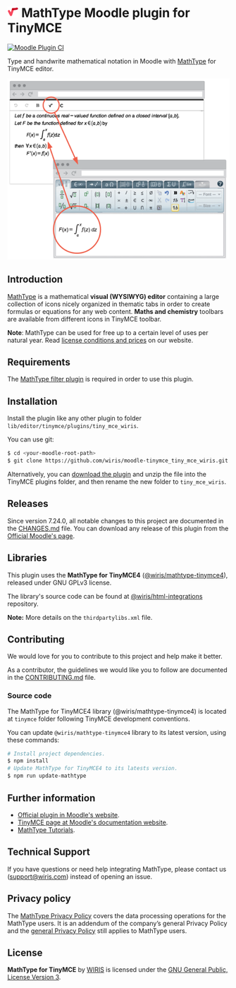 # ![MathType](./pix/logo-mathtype.png) MathType Moodle plugin for TinyMCE

[![Moodle Plugin CI](https://github.com/wiris/moodle-tinymce_tiny_mce_wiris/actions/workflows/moodle-ci.yml/badge.svg)](https://github.com/wiris/moodle-tinymce_tiny_mce_wiris/actions/workflows/moodle-ci.yml)

Type and handwrite mathematical notation in Moodle with [MathType](https://www.wiris.com/en/mathtype/) for TinyMCE editor.

![Wiris mathtype plugin example](pix/snapshot.png)

## Introduction

[MathType](https://www.wiris.com/en/mathtype/) is a mathematical **visual (WYSIWYG) editor** containing a large collection of icons nicely organized in thematic tabs in order to create formulas or equations for any web content. **Maths and chemistry** toolbars are available from different icons in TinyMCE toolbar.

**Note**: MathType can be used for free up to a certain level of uses per natural year. Read [license conditions and prices](https://www.wiris.com/en/pricing/) on our website.

## Requirements

The [MathType filter plugin](https://github.com/wiris/moodle-filter_wiris) is required in order to use this plugin.

## Installation

Install the plugin like any other plugin to folder `lib/editor/tinymce/plugins/tiny_mce_wiris`.

You can use git:

```sh
$ cd <your-moodle-root-path>
$ git clone https://github.com/wiris/moodle-tinymce_tiny_mce_wiris.git lib/editor/tinymce/plugins/tiny_mce_wiris
```

Alternatively, you can [download the plugin](https://github.com/wiris/moodle-tinymce_tiny_mce_wiris/archive/stable.zip) and unzip the file into the TinyMCE plugins folder, and then rename the new folder to `tiny_mce_wiris`.

## Releases

Since version 7.24.0, all notable changes to this project are documented in the [CHANGES.md](CHANGES.md) file. You can download any release of this plugin from the [Official Moodle's page](https://moodle.org/plugins/tinymce_tiny_mce_wiris).

## Libraries

This plugin uses the **MathType for TinyMCE4** ([@wiris/mathtype-tinymce4](https://www.npmjs.com/package/@wiris/mathtype-tinymce4)), released under GNU GPLv3 license.

The library's source code can be found at [@wiris/html-integrations](https://github.com/wiris/html-integrations) repository.

**Note:** More details on the `thirdpartylibs.xml` file.

## Contributing

We would love for you to contribute to this project and help make it better.

As a contributor, the guidelines we would like you to follow are documented in the [CONTRIBUTING.md](CONTRIBUTING.md) file.

### Source code

The MathType for TinyMCE4 library (@wiris/mathtype-tinymce4) is located at `tinymce` folder following TinyMCE development conventions.

You can update `@wiris/mathtype-tinymce4` library to its latest version, using these commands:

```sh
# Install project dependencies.
$ npm install
# Update MathType for TinyMCE4 to its latests version.
$ npm run update-mathtype
```

## Further information

- [Official plugin in Moodle's website](https://moodle.org/plugins/tinymce_tiny_mce_wiris).
- [TinyMCE page at Moodle's documentation website](https://docs.moodle.org/dev/TinyMCE_plugins).
- [MathType Tutorials](https://docs.wiris.com/en/mathtype/mathtype_web/intro_tutorials).

## Technical Support

If you have questions or need help integrating MathType, please contact us (support@wiris.com) instead of opening an issue.

## Privacy policy

The [MathType Privacy Policy](http://www.wiris.com/mathtype/privacy-policy) covers the data processing operations for the MathType users. It is an addendum of the company’s general Privacy Policy and the [general Privacy Policy](https://wiris.com/en/privacy-policy) still applies to MathType users.

## License

**MathType for TinyMCE** by [WIRIS](https://www.wiris.com) is licensed under the [GNU General Public, License Version 3](https://www.gnu.org/licenses/gpl-3.0.en.html).
